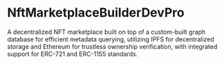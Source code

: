 # NftMarketplaceBuilderDevPro
A decentralized NFT marketplace built on top of a custom-built graph database for efficient metadata querying, utilizing IPFS for decentralized storage and Ethereum for trustless ownership verification, with integrated support for ERC-721 and ERC-1155 standards.
